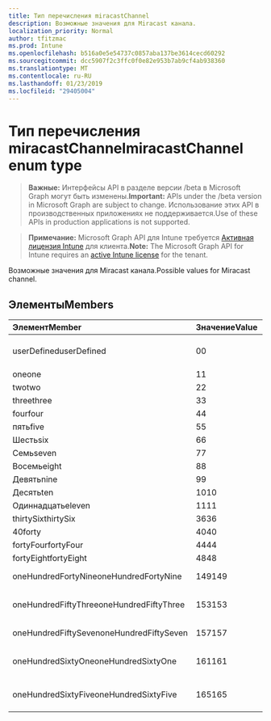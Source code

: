 ```yaml
---
title: Тип перечисления miracastChannel
description: Возможные значения для Miracast канала.
localization_priority: Normal
author: tfitzmac
ms.prod: Intune
ms.openlocfilehash: b516a0e5e54737c0857aba137be3614cecd60292
ms.sourcegitcommit: dcc5907f2c3ffc0f0e82e953b7ab9cf4ab938360
ms.translationtype: MT
ms.contentlocale: ru-RU
ms.lasthandoff: 01/23/2019
ms.locfileid: "29405004"
---
```

# <a name="miracastchannel-enum-type"></a><span data-ttu-id="bdaa9-103">Тип перечисления miracastChannel</span><span class="sxs-lookup"><span data-stu-id="bdaa9-103">miracastChannel enum type</span></span>

> <span data-ttu-id="bdaa9-104">**Важные:** Интерфейсы API в разделе версии /beta в Microsoft Graph могут быть изменены.</span><span class="sxs-lookup"><span data-stu-id="bdaa9-104">**Important:** APIs under the /beta version in Microsoft Graph are subject to change.</span></span> <span data-ttu-id="bdaa9-105">Использование этих API в производственных приложениях не поддерживается.</span><span class="sxs-lookup"><span data-stu-id="bdaa9-105">Use of these APIs in production applications is not supported.</span></span>

> <span data-ttu-id="bdaa9-106">**Примечание:** Microsoft Graph API для Intune требуется [Активная лицензия Intune](https://go.microsoft.com/fwlink/?linkid=839381) для клиента.</span><span class="sxs-lookup"><span data-stu-id="bdaa9-106">**Note:** The Microsoft Graph API for Intune requires an [active Intune license](https://go.microsoft.com/fwlink/?linkid=839381) for the tenant.</span></span>

<span data-ttu-id="bdaa9-107">Возможные значения для Miracast канала.</span><span class="sxs-lookup"><span data-stu-id="bdaa9-107">Possible values for Miracast channel.</span></span>

## <a name="members"></a><span data-ttu-id="bdaa9-108">Элементы</span><span class="sxs-lookup"><span data-stu-id="bdaa9-108">Members</span></span>
|<span data-ttu-id="bdaa9-109">Элемент</span><span class="sxs-lookup"><span data-stu-id="bdaa9-109">Member</span></span>|<span data-ttu-id="bdaa9-110">Значение</span><span class="sxs-lookup"><span data-stu-id="bdaa9-110">Value</span></span>|<span data-ttu-id="bdaa9-111">Описание</span><span class="sxs-lookup"><span data-stu-id="bdaa9-111">Description</span></span>|
|:---|:---|:---|
|<span data-ttu-id="bdaa9-112">userDefined</span><span class="sxs-lookup"><span data-stu-id="bdaa9-112">userDefined</span></span>|<span data-ttu-id="bdaa9-113">0</span><span class="sxs-lookup"><span data-stu-id="bdaa9-113">0</span></span>|<span data-ttu-id="bdaa9-114">User Defined, значение по умолчанию, без цели.</span><span class="sxs-lookup"><span data-stu-id="bdaa9-114">User Defined, default value, no intent.</span></span>|
|<span data-ttu-id="bdaa9-115">one</span><span class="sxs-lookup"><span data-stu-id="bdaa9-115">one</span></span>|<span data-ttu-id="bdaa9-116">1</span><span class="sxs-lookup"><span data-stu-id="bdaa9-116">1</span></span>|<span data-ttu-id="bdaa9-117">Один.</span><span class="sxs-lookup"><span data-stu-id="bdaa9-117">One.</span></span>|
|<span data-ttu-id="bdaa9-118">two</span><span class="sxs-lookup"><span data-stu-id="bdaa9-118">two</span></span>|<span data-ttu-id="bdaa9-119">2</span><span class="sxs-lookup"><span data-stu-id="bdaa9-119">2</span></span>|<span data-ttu-id="bdaa9-120">Два.</span><span class="sxs-lookup"><span data-stu-id="bdaa9-120">Two.</span></span>|
|<span data-ttu-id="bdaa9-121">three</span><span class="sxs-lookup"><span data-stu-id="bdaa9-121">three</span></span>|<span data-ttu-id="bdaa9-122">3</span><span class="sxs-lookup"><span data-stu-id="bdaa9-122">3</span></span>|<span data-ttu-id="bdaa9-123">Три.</span><span class="sxs-lookup"><span data-stu-id="bdaa9-123">Three.</span></span>|
|<span data-ttu-id="bdaa9-124">four</span><span class="sxs-lookup"><span data-stu-id="bdaa9-124">four</span></span>|<span data-ttu-id="bdaa9-125">4</span><span class="sxs-lookup"><span data-stu-id="bdaa9-125">4</span></span>|<span data-ttu-id="bdaa9-126">Четыре.</span><span class="sxs-lookup"><span data-stu-id="bdaa9-126">Four.</span></span>|
|<span data-ttu-id="bdaa9-127">пять</span><span class="sxs-lookup"><span data-stu-id="bdaa9-127">five</span></span>|<span data-ttu-id="bdaa9-128">5</span><span class="sxs-lookup"><span data-stu-id="bdaa9-128">5</span></span>|<span data-ttu-id="bdaa9-129">Пять.</span><span class="sxs-lookup"><span data-stu-id="bdaa9-129">Five.</span></span>|
|<span data-ttu-id="bdaa9-130">Шесть</span><span class="sxs-lookup"><span data-stu-id="bdaa9-130">six</span></span>|<span data-ttu-id="bdaa9-131">6</span><span class="sxs-lookup"><span data-stu-id="bdaa9-131">6</span></span>|<span data-ttu-id="bdaa9-132">Шесть.</span><span class="sxs-lookup"><span data-stu-id="bdaa9-132">Six.</span></span>|
|<span data-ttu-id="bdaa9-133">Семь</span><span class="sxs-lookup"><span data-stu-id="bdaa9-133">seven</span></span>|<span data-ttu-id="bdaa9-134">7</span><span class="sxs-lookup"><span data-stu-id="bdaa9-134">7</span></span>|<span data-ttu-id="bdaa9-135">7.</span><span class="sxs-lookup"><span data-stu-id="bdaa9-135">Seven.</span></span>|
|<span data-ttu-id="bdaa9-136">Восемь</span><span class="sxs-lookup"><span data-stu-id="bdaa9-136">eight</span></span>|<span data-ttu-id="bdaa9-137">8</span><span class="sxs-lookup"><span data-stu-id="bdaa9-137">8</span></span>|<span data-ttu-id="bdaa9-138">8.</span><span class="sxs-lookup"><span data-stu-id="bdaa9-138">Eight.</span></span>|
|<span data-ttu-id="bdaa9-139">Девять</span><span class="sxs-lookup"><span data-stu-id="bdaa9-139">nine</span></span>|<span data-ttu-id="bdaa9-140">9</span><span class="sxs-lookup"><span data-stu-id="bdaa9-140">9</span></span>|<span data-ttu-id="bdaa9-141">9.</span><span class="sxs-lookup"><span data-stu-id="bdaa9-141">Nine.</span></span>|
|<span data-ttu-id="bdaa9-142">Десять</span><span class="sxs-lookup"><span data-stu-id="bdaa9-142">ten</span></span>|<span data-ttu-id="bdaa9-143">10</span><span class="sxs-lookup"><span data-stu-id="bdaa9-143">10</span></span>|<span data-ttu-id="bdaa9-144">Десять.</span><span class="sxs-lookup"><span data-stu-id="bdaa9-144">Ten.</span></span>|
|<span data-ttu-id="bdaa9-145">Одиннадцать</span><span class="sxs-lookup"><span data-stu-id="bdaa9-145">eleven</span></span>|<span data-ttu-id="bdaa9-146">11</span><span class="sxs-lookup"><span data-stu-id="bdaa9-146">11</span></span>|<span data-ttu-id="bdaa9-147">Одиннадцать.</span><span class="sxs-lookup"><span data-stu-id="bdaa9-147">Eleven.</span></span>|
|<span data-ttu-id="bdaa9-148">thirtySix</span><span class="sxs-lookup"><span data-stu-id="bdaa9-148">thirtySix</span></span>|<span data-ttu-id="bdaa9-149">36</span><span class="sxs-lookup"><span data-stu-id="bdaa9-149">36</span></span>|<span data-ttu-id="bdaa9-150">30-6.</span><span class="sxs-lookup"><span data-stu-id="bdaa9-150">Thirty-Six.</span></span>|
|<span data-ttu-id="bdaa9-151">40</span><span class="sxs-lookup"><span data-stu-id="bdaa9-151">forty</span></span>|<span data-ttu-id="bdaa9-152">40</span><span class="sxs-lookup"><span data-stu-id="bdaa9-152">40</span></span>|<span data-ttu-id="bdaa9-153">40.</span><span class="sxs-lookup"><span data-stu-id="bdaa9-153">Forty.</span></span>|
|<span data-ttu-id="bdaa9-154">fortyFour</span><span class="sxs-lookup"><span data-stu-id="bdaa9-154">fortyFour</span></span>|<span data-ttu-id="bdaa9-155">44</span><span class="sxs-lookup"><span data-stu-id="bdaa9-155">44</span></span>|<span data-ttu-id="bdaa9-156">Сорока четырех.</span><span class="sxs-lookup"><span data-stu-id="bdaa9-156">Forty-Four.</span></span>|
|<span data-ttu-id="bdaa9-157">fortyEight</span><span class="sxs-lookup"><span data-stu-id="bdaa9-157">fortyEight</span></span>|<span data-ttu-id="bdaa9-158">48</span><span class="sxs-lookup"><span data-stu-id="bdaa9-158">48</span></span>|<span data-ttu-id="bdaa9-159">40-8.</span><span class="sxs-lookup"><span data-stu-id="bdaa9-159">Forty-Eight.</span></span>|
|<span data-ttu-id="bdaa9-160">oneHundredFortyNine</span><span class="sxs-lookup"><span data-stu-id="bdaa9-160">oneHundredFortyNine</span></span>|<span data-ttu-id="bdaa9-161">149</span><span class="sxs-lookup"><span data-stu-id="bdaa9-161">149</span></span>|<span data-ttu-id="bdaa9-162">OneHundredForty 9.</span><span class="sxs-lookup"><span data-stu-id="bdaa9-162">OneHundredForty-Nine.</span></span>|
|<span data-ttu-id="bdaa9-163">oneHundredFiftyThree</span><span class="sxs-lookup"><span data-stu-id="bdaa9-163">oneHundredFiftyThree</span></span>|<span data-ttu-id="bdaa9-164">153</span><span class="sxs-lookup"><span data-stu-id="bdaa9-164">153</span></span>|<span data-ttu-id="bdaa9-165">Три OneHundredFifty.</span><span class="sxs-lookup"><span data-stu-id="bdaa9-165">OneHundredFifty-Three.</span></span>|
|<span data-ttu-id="bdaa9-166">oneHundredFiftySeven</span><span class="sxs-lookup"><span data-stu-id="bdaa9-166">oneHundredFiftySeven</span></span>|<span data-ttu-id="bdaa9-167">157</span><span class="sxs-lookup"><span data-stu-id="bdaa9-167">157</span></span>|<span data-ttu-id="bdaa9-168">OneHundredFifty 7.</span><span class="sxs-lookup"><span data-stu-id="bdaa9-168">OneHundredFifty-Seven.</span></span>|
|<span data-ttu-id="bdaa9-169">oneHundredSixtyOne</span><span class="sxs-lookup"><span data-stu-id="bdaa9-169">oneHundredSixtyOne</span></span>|<span data-ttu-id="bdaa9-170">161</span><span class="sxs-lookup"><span data-stu-id="bdaa9-170">161</span></span>|<span data-ttu-id="bdaa9-171">Один OneHundredSixty.</span><span class="sxs-lookup"><span data-stu-id="bdaa9-171">OneHundredSixty-One.</span></span>|
|<span data-ttu-id="bdaa9-172">oneHundredSixtyFive</span><span class="sxs-lookup"><span data-stu-id="bdaa9-172">oneHundredSixtyFive</span></span>|<span data-ttu-id="bdaa9-173">165</span><span class="sxs-lookup"><span data-stu-id="bdaa9-173">165</span></span>|<span data-ttu-id="bdaa9-174">Пять OneHundredSixty.</span><span class="sxs-lookup"><span data-stu-id="bdaa9-174">OneHundredSixty-Five.</span></span>|




